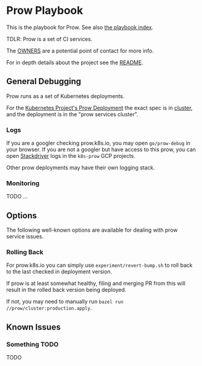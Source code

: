 # Prow Playbook

This is the playbook for Prow. See also [the playbook index][playbooks].

TDLR: Prow is a set of CI services.

The [OWNERS][OWNERS] are a potential point of contact for more info.

For in depth details about the project see the [README][README].

## General Debugging

Prow runs as a set of Kubernetes deployments.

For the [Kubernetes Project's Prow Deployment][prow-k8s-io] the exact spec is in
[cluster], and the deployment is in the "prow services cluster".

### Logs

If you are a googler checking prow.k8s.io, you may open `go/prow-debug` in your
browser. If you are not a googler but have access to this prow, you can
open [Stackdriver] logs in the `k8s-prow` GCP projects.

Other prow deployments may have their own logging stack.

### Monitoring

TODO ...

## Options

The following well-known options are available for dealing with prow
service issues.

### Rolling Back

For prow.k8s.io you can simply use `experiment/revert-bump.sh` to roll back
to the last checked in deployment version.

If prow is at least somewhat healthy, filing and merging PR from this will 
result in the rolled back version being deployed.

If not, you may need to manually run `bazel run //prow/cluster:production.apply`.


## Known Issues


### Something TODO

TODO

<!--URLS-->
[OWNERS]: ./OWNERS
[README]: ./README.md
[playbooks]: ./../docs/playbooks.md
<!--Additional URLS-->
[cluster]: ./cluster/
[prow-k8s-io]: https://prow.k8s.io
[Stackdriver]: https://cloud.google.com/stackdriver/

